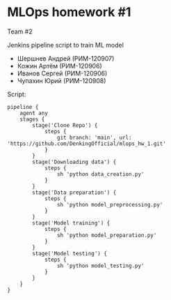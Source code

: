 # MLOps homework #1

Team #2

Jenkins pipeline script to train ML model

* Шершнев Андрей (РИМ-120907)
* Кожин Артём (РИМ-120906)
* Иванов Сергей (РИМ-120906)
* Чупахин Юрий (РИМ-120908)

Script:
```
pipeline {
    agent any
    stages {
        stage('Clone Repo') {
            steps {
                git branch: 'main', url: 'https://github.com/DenkingOfficial/mlops_hw_1.git'
            }
        }
        stage('Downloading data') {
            steps { 
                sh 'python data_creation.py'
            }
        }
        stage('Data preparation') {
            steps {
                sh 'python model_preprocessing.py'
            }
        }
        stage('Model training') {
            steps {
                sh 'python model_preparation.py'
            }
        }
        stage('Model testing') {
            steps {
                sh 'python model_testing.py'
            }
        }
    }
}
```
